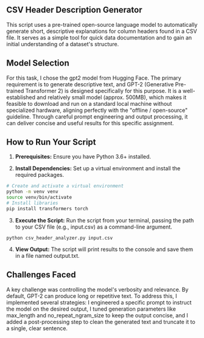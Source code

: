 ## CSV Header Description Generator

This script uses a pre-trained open-source language model to automatically generate short, descriptive explanations for column headers found in a CSV file. It serves as a simple tool for quick data documentation and to gain an initial understanding of a dataset's structure.

## Model Selection

For this task, I chose the gpt2 model from Hugging Face. The primary requirement is to generate descriptive text, and GPT-2 (Generative Pre-trained Transformer 2) is designed specifically for this purpose. It is a well-established and relatively small model (approx. 500MB), which makes it feasible to download and run on a standard local machine without specialized hardware, aligning perfectly with the "offline / open-source" guideline. Through careful prompt engineering and output processing, it can deliver concise and useful results for this specific assignment.

## How to Run Your Script

1. **Prerequisites:** Ensure you have Python 3.6+ installed.

2. **Install Dependencies:** Set up a virtual environment and install the required packages.
```bash
# Create and activate a virtual environment
python -m venv venv
source venv/bin/activate 
# Install libraries
pip install transformers torch
```

3. **Execute the Script:** Run the script from your terminal, passing the path to your CSV file (e.g., input.csv) as a command-line argument.
```
python csv_header_analyzer.py input.csv
```

4. **View Output:** The script will print results to the console and save them in a file named output.txt.

## Challenges Faced

A key challenge was controlling the model's verbosity and relevance. By default, GPT-2 can produce long or repetitive text. To address this, I implemented several strategies: I engineered a specific prompt to instruct the model on the desired output, I tuned generation parameters like max_length and no_repeat_ngram_size to keep the output concise, and I added a post-processing step to clean the generated text and truncate it to a single, clear sentence.
